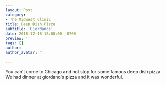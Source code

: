 ```yaml
---
layout: Post
category:
- The Midwest Clinic
title: Deep Dish Pizza
subtitle: 'Giordanos'
date: 2018-12-18 18:00:00 -0700
preview: ''
tags: []
author: 
author_avatar: ''

---
```

You can't come to Chicago and not stop for some famous deep dish pizza. We had dinner at giordano's pizza and it was wonderful. 